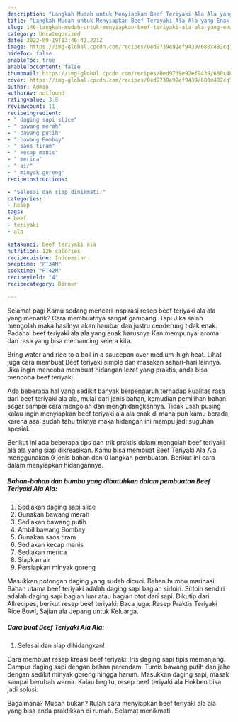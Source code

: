 ```yaml
---
description: "Langkah Mudah untuk Menyiapkan Beef Teriyaki Ala Ala yang Enak Banget"
title: "Langkah Mudah untuk Menyiapkan Beef Teriyaki Ala Ala yang Enak Banget"
slug: 146-langkah-mudah-untuk-menyiapkan-beef-teriyaki-ala-ala-yang-enak-banget
category: Uncategorized
date: 2022-09-19T13:46:42.221Z
image: https://img-global.cpcdn.com/recipes/0ed9739e92ef9439/680x482cq70/beef-teriyaki-ala-ala-foto-resep-utama.jpg
hideToc: false
enableToc: true
enableTocContent: false
thumbnail: https://img-global.cpcdn.com/recipes/0ed9739e92ef9439/680x482cq70/beef-teriyaki-ala-ala-foto-resep-utama.jpg
cover: https://img-global.cpcdn.com/recipes/0ed9739e92ef9439/680x482cq70/beef-teriyaki-ala-ala-foto-resep-utama.jpg
author: Admin
authorAv: notfound
ratingvalue: 3.8
reviewcount: 11
recipeingredient:
- " daging sapi slice"
- " bawang merah"
- " bawang putih"
- " bawang Bombay"
- " saos tiram"
- " kecap manis"
- " merica"
- " air"
- " minyak goreng"
recipeinstructions:

- "Selesai dan siap dinikmati!"
categories:
- Resep
tags:
- beef
- teriyaki
- ala

katakunci: beef teriyaki ala 
nutrition: 126 calories
recipecuisine: Indonesian
preptime: "PT34M"
cooktime: "PT42M"
recipeyield: "4"
recipecategory: Dinner

---
```



Selamat pagi Kamu sedang mencari inspirasi resep beef teriyaki ala ala yang menarik? Cara membuatnya sangat gampang. Tapi Jika salah mengolah maka hasilnya akan hambar dan justru cenderung tidak enak. Padahal beef teriyaki ala ala yang enak harusnya Kan mempunyai aroma dan rasa yang bisa memancing selera kita.


Bring water and rice to a boil in a saucepan over medium-high heat. Lihat juga cara membuat Beef teriyaki simple dan masakan sehari-hari lainnya. Jika ingin mencoba membuat hidangan lezat yang praktis, anda bisa mencoba beef teriyaki.

Ada beberapa hal yang sedikit banyak berpengaruh terhadap kualitas rasa dari beef teriyaki ala ala, mulai dari jenis bahan, kemudian pemilihan bahan segar sampai cara mengolah dan menghidangkannya. Tidak usah pusing kalau ingin menyiapkan beef teriyaki ala ala enak di mana pun kamu berada, karena asal sudah tahu triknya maka hidangan ini mampu jadi suguhan spesial.


Berikut ini ada beberapa tips dan trik praktis dalam mengolah beef teriyaki ala ala yang siap dikreasikan. Kamu bisa membuat Beef Teriyaki Ala Ala menggunakan 9 jenis bahan dan 0 langkah pembuatan. Berikut ini cara dalam menyiapkan hidangannya.

<!--inarticleads1-->

##### Bahan-bahan dan bumbu yang dibutuhkan dalam pembuatan Beef Teriyaki Ala Ala:

1. Sediakan  daging sapi slice
1. Gunakan  bawang merah
1. Sediakan  bawang putih
1. Ambil  bawang Bombay
1. Gunakan  saos tiram
1. Sediakan  kecap manis
1. Sediakan  merica
1. Siapkan  air
1. Persiapkan  minyak goreng


Masukkan potongan daging yang sudah dicuci. Bahan bumbu marinasi: Bahan utama beef teriyaki adalah daging sapi bagian sirloin. Sirloin sendiri adalah daging sapi bagian luar atau bagian otot dari sapi. Dikutip dari Allrecipes, berikut resep beef teriyaki: Baca juga: Resep Praktis Teriyaki Rice Bowl, Sajian ala Jepang untuk Keluarga. 

<!--inarticleads2-->

##### Cara buat Beef Teriyaki Ala Ala:


1. Selesai dan siap dihidangkan!

Cara membuat resep kreasi beef teriyaki: Iris daging sapi tipis memanjang. Campur daging sapi dengan bahan perendam. Tumis bawang putih dan jahe dengan sedikit minyak goreng hingga harum. Masukkan daging sapi, masak sampai berubah warna. Kalau begitu, resep beef teriyaki ala Hokben bisa jadi solusi. 

Bagaimana? Mudah bukan? Itulah cara menyiapkan beef teriyaki ala ala yang bisa anda praktikkan di rumah. Selamat menikmati
